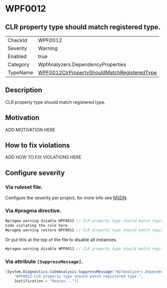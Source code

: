 # WPF0012
## CLR property type should match registered type.

<!-- start generated table -->
<table>
<tr>
  <td>CheckId</td>
  <td>WPF0012</td>
</tr>
<tr>
  <td>Severity</td>
  <td>Warning</td>
</tr>
<tr>
  <td>Enabled</td>
  <td>true</td>
</tr>
<tr>
  <td>Category</td>
  <td>WpfAnalyzers.DependencyProperties</td>
</tr>
<tr>
  <td>TypeName</td>
  <td><a href="https://github.com/DotNetAnalyzers/WpfAnalyzers/blob/master/WpfAnalyzers.Analyzers/DependencyProperties/WPF0012ClrPropertyShouldMatchRegisteredType.cs">WPF0012ClrPropertyShouldMatchRegisteredType</a></td>
</tr>
</table>
<!-- end generated table -->

## Description

CLR property type should match registered type.

## Motivation

ADD MOTIVATION HERE

## How to fix violations

ADD HOW TO FIX VIOLATIONS HERE

<!-- start generated config severity -->
## Configure severity

### Via ruleset file.

Configure the severity per project, for more info see [MSDN](https://msdn.microsoft.com/en-us/library/dd264949.aspx).

### Via #pragma directive.
```C#
#pragma warning disable WPF0012 // CLR property type should match registered type.
Code violating the rule here
#pragma warning restore WPF0012 // CLR property type should match registered type.
```

Or put this at the top of the file to disable all instances.
```C#
#pragma warning disable WPF0012 // CLR property type should match registered type.
```

### Via attribute `[SuppressMessage]`.

```C#
[System.Diagnostics.CodeAnalysis.SuppressMessage("WpfAnalyzers.DependencyProperties", 
    "WPF0012:CLR property type should match registered type.", 
    Justification = "Reason...")]
```
<!-- end generated config severity -->